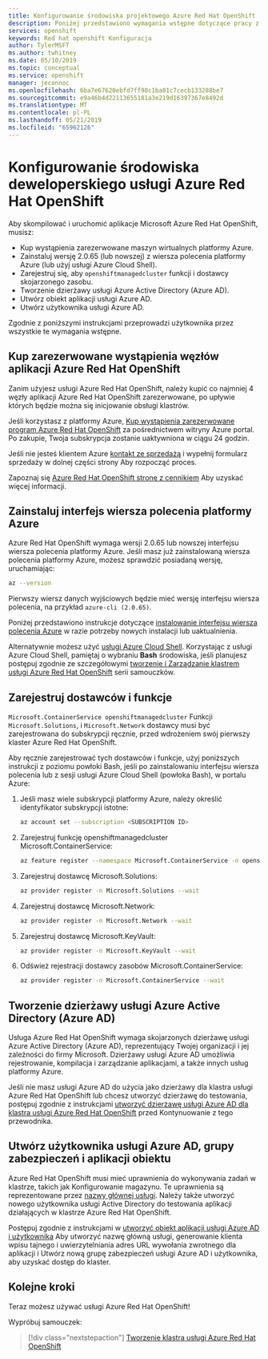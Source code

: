 ```yaml
---
title: Konfigurowanie środowiska projektowego Azure Red Hat OpenShift | Dokumentacja firmy Microsoft
description: Poniżej przedstawiono wymagania wstępne dotyczące pracy z Microsoft Azure Red Hat OpenShift.
services: openshift
keywords: Red hat openshift Konfiguracja
author: TylerMSFT
ms.author: twhitney
ms.date: 05/10/2019
ms.topic: conceptual
ms.service: openshift
manager: jeconnoc
ms.openlocfilehash: 6ba7e67620ebfd7ff98c1ba81c7cecb133288be7
ms.sourcegitcommit: e9a46b4d22113655181a3e219d16397367e8492d
ms.translationtype: MT
ms.contentlocale: pl-PL
ms.lasthandoff: 05/21/2019
ms.locfileid: "65962126"
---
```

# <a name="set-up-your-azure-red-hat-openshift-dev-environment"></a>Konfigurowanie środowiska deweloperskiego usługi Azure Red Hat OpenShift

Aby skompilować i uruchomić aplikacje Microsoft Azure Red Hat OpenShift, musisz:

* Kup wystąpienia zarezerwowane maszyn wirtualnych platformy Azure.
* Zainstaluj wersję 2.0.65 (lub nowszej) z wiersza polecenia platformy Azure (lub użyj usługi Azure Cloud Shell).
* Zarejestruj się, aby `openshiftmanagedcluster` funkcji i dostawcy skojarzonego zasobu.
* Tworzenie dzierżawy usługi Azure Active Directory (Azure AD).
* Utwórz obiekt aplikacji usługi Azure AD.
* Utwórz użytkownika usługi Azure AD.

Zgodnie z poniższymi instrukcjami przeprowadzi użytkownika przez wszystkie te wymagania wstępne.

## <a name="purchase-azure-red-hat-openshift-application-nodes-reserved-instances"></a>Kup zarezerwowane wystąpienia węzłów aplikacji Azure Red Hat OpenShift

Zanim użyjesz usługi Azure Red Hat OpenShift, należy kupić co najmniej 4 węzły aplikacji Azure Red Hat OpenShift zarezerwowane, po upływie których będzie można się inicjowanie obsługi klastrów.

Jeśli korzystasz z platformy Azure, [Kup wystąpienia zarezerwowane program Azure Red Hat OpenShift](https://aka.ms/openshift/buy) za pośrednictwem witryny Azure portal. Po zakupie, Twoja subskrypcja zostanie uaktywniona w ciągu 24 godzin.

Jeśli nie jesteś klientem Azure [kontakt ze sprzedażą](https://aka.ms/openshift/contact-sales) i wypełnij formularz sprzedaży w dolnej części strony Aby rozpocząć proces.

Zapoznaj się [Azure Red Hat OpenShift stronę z cennikiem](https://aka.ms/openshift/pricing) Aby uzyskać więcej informacji.

## <a name="install-the-azure-cli"></a>Zainstaluj interfejs wiersza polecenia platformy Azure

Azure Red Hat OpenShift wymaga wersji 2.0.65 lub nowszej interfejsu wiersza polecenia platformy Azure. Jeśli masz już zainstalowaną wiersza polecenia platformy Azure, możesz sprawdzić posiadaną wersję, uruchamiając:

```bash
az --version
```

Pierwszy wiersz danych wyjściowych będzie mieć wersję interfejsu wiersza polecenia, na przykład `azure-cli (2.0.65)`.

Poniżej przedstawiono instrukcje dotyczące [instalowanie interfejsu wiersza polecenia Azure](https://docs.microsoft.com/cli/azure/install-azure-cli?view=azure-cli-latest) w razie potrzeby nowych instalacji lub uaktualnienia.

Alternatywnie możesz użyć [usługi Azure Cloud Shell](https://docs.microsoft.com/azure/cloud-shell/overview). Korzystając z usługi Azure Cloud Shell, pamiętaj o wybraniu **Bash** środowiska, jeśli planujesz postępuj zgodnie ze szczegółowymi [tworzenie i Zarządzanie klastrem usługi Azure Red Hat OpenShift](tutorial-create-cluster.md) serii samouczków.

## <a name="register-providers-and-features"></a>Zarejestruj dostawców i funkcje

`Microsoft.ContainerService openshiftmanagedcluster` Funkcji `Microsoft.Solutions`, i `Microsoft.Network` dostawcy musi być zarejestrowana do subskrypcji ręcznie, przed wdrożeniem swój pierwszy klaster Azure Red Hat OpenShift.

Aby ręcznie zarejestrować tych dostawców i funkcje, użyj poniższych instrukcji z poziomu powłoki Bash, jeśli po zainstalowaniu interfejsu wiersza polecenia lub z sesji usługi Azure Cloud Shell (powłoka Bash), w portalu Azure:

1. Jeśli masz wiele subskrypcji platformy Azure, należy określić identyfikator subskrypcji istotne:

    ```bash
    az account set --subscription <SUBSCRIPTION ID>
    ```

2. Zarejestruj funkcję openshiftmanagedcluster Microsoft.ContainerService:

    ```bash
    az feature register --namespace Microsoft.ContainerService -n openshiftmanagedcluster
    ```

3. Zarejestruj dostawcę Microsoft.Solutions:

    ```bash
    az provider register -n Microsoft.Solutions --wait
    ```

4. Zarejestruj dostawcę Microsoft.Network:

    ```bash
    az provider register -n Microsoft.Network --wait
    ```

5. Zarejestruj dostawcę Microsoft.KeyVault:

    ```bash
    az provider register -n Microsoft.KeyVault --wait
    ```

6. Odśwież rejestracji dostawcy zasobów Microsoft.ContainerService:

    ```bash
    az provider register -n Microsoft.ContainerService --wait
    ```

## <a name="create-an-azure-active-directory-azure-ad-tenant"></a>Tworzenie dzierżawy usługi Azure Active Directory (Azure AD)

Usługa Azure Red Hat OpenShift wymaga skojarzonych dzierżawę usługi Azure Active Directory (Azure AD), reprezentujący Twojej organizacji i jej zależności do firmy Microsoft. Dzierżawy usługi Azure AD umożliwia rejestrowanie, kompilacja i zarządzanie aplikacjami, a także innych usług platformy Azure.

Jeśli nie masz usługi Azure AD do użycia jako dzierżawy dla klastra usługi Azure Red Hat OpenShift lub chcesz utworzyć dzierżawę do testowania, postępuj zgodnie z instrukcjami [utworzyć dzierżawę usługi Azure AD dla klastra usługi Azure Red Hat OpenShift](howto-create-tenant.md) przed Kontynuowanie z tego przewodnika.

## <a name="create-an-azure-ad-user-security-group-and-application-object"></a>Utwórz użytkownika usługi Azure AD, grupy zabezpieczeń i aplikacji obiektu

Azure Red Hat OpenShift musi mieć uprawnienia do wykonywania zadań w klastrze, takich jak Konfigurowanie magazynu. Te uprawnienia są reprezentowane przez [nazwy głównej usługi](https://docs.microsoft.com/azure/active-directory/develop/app-objects-and-service-principals#service-principal-object). Należy także utworzyć nowego użytkownika usługi Active Directory do testowania aplikacji działających w klastrze Azure Red Hat OpenShift.

Postępuj zgodnie z instrukcjami w [utworzyć obiekt aplikacji usługi Azure AD i użytkownika](howto-aad-app-configuration.md) Aby utworzyć nazwę główną usługi, generowanie klienta wpisu tajnego i uwierzytelniania adres URL wywołania zwrotnego dla aplikacji i Utwórz nową grupę zabezpieczeń usługi Azure AD i użytkownika, aby uzyskać dostęp do klaster.

## <a name="next-steps"></a>Kolejne kroki

Teraz możesz używać usługi Azure Red Hat OpenShift!

Wypróbuj samouczek:
> [!div class="nextstepaction"]
> [Tworzenie klastra usługi Azure Red Hat OpenShift](tutorial-create-cluster.md)

[azure-cli-install]: https://docs.microsoft.com/cli/azure/install-azure-cli
